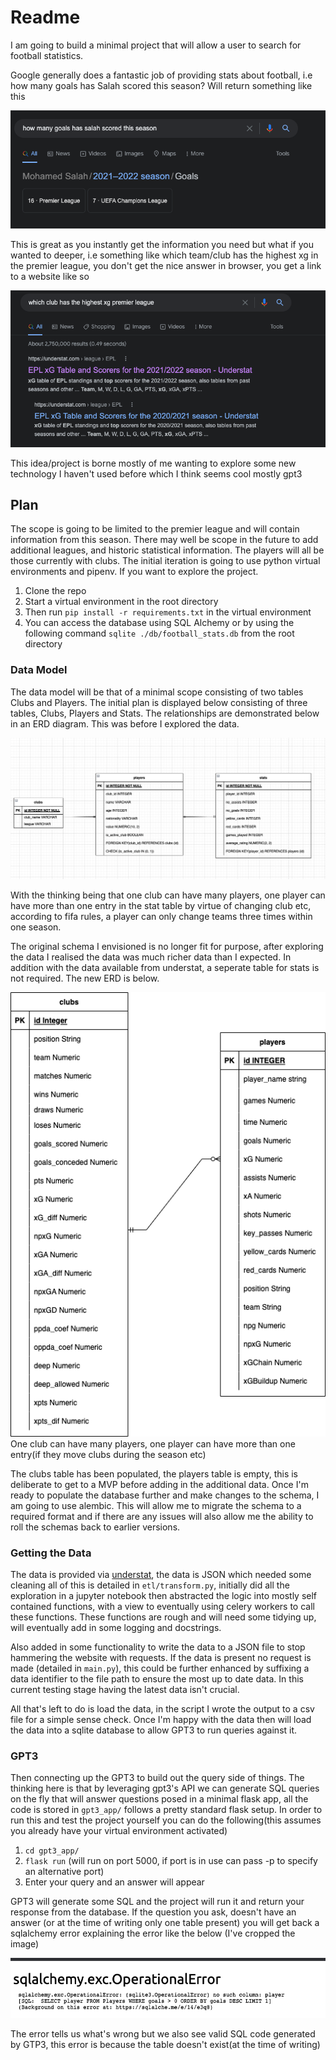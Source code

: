 # Readme

I am going to build a minimal project that will allow a user to search for football statistics.

Google generally does a fantastic job of providing stats about football, i.e  how many goals has Salah scored this season? Will return something like this

![Salah goals scored search results](mo_salah_search.png)

This is great as you instantly get the information you need but what if you wanted to deeper, i.e something like which team/club has the highest xg in the premier league, you don't get the nice answer in browser, you get a link to a website like so

![Highest xg query](highest_xg.png)

This idea/project is borne mostly of me wanting to explore some new technology I haven't used before which I think seems cool mostly gpt3

## Plan

The scope is going to be limited to the premier league and will contain information from this season. There may well be scope in the future to add additional leagues, and historic statistical information. The players will all be those currently with clubs. The initial iteration is going to use python virtual environments and pipenv. If you want to explore the project.

1. Clone the repo
2. Start a virtual environment in the root directory
3. Then run ```pip install -r requirements.txt``` in the virtual environment
4. You can access the database using SQL Alchemy or by using the following command ```sqlite ./db/football_stats.db``` from the root directory

### Data Model

The data model will be that of a minimal scope consisting of two tables Clubs and Players. The initial plan is displayed below consisting of three tables, Clubs, Players and Stats. The relationships are demonstrated below in an ERD diagram. This was before I explored the data.

![Football Stats ERD Initial](football_stats_erd.png)

With the thinking being that one club can have many players, one player can have more than one entry in the stat table by virtue of changing club etc, according to fifa rules, a player can only change teams three times within one season.

The original schema I envisioned is no longer fit for purpose, after exploring the data I realised the data was much richer data than I expected. In addition with the data available from understat, a seperate table for stats is not required. The new ERD is below.

![Football Stats updated ERD](football_stats_erd_updated.png)
One club can have many players, one player can have more than one entry(if they move clubs during the season etc)

The clubs table has been populated, the players table is empty, this is deliberate to get to a MVP before adding in the additional data. Once I'm ready to populate the database further and make changes to the schema, I am going to use alembic. This will allow me to migrate the schema to a required format and if there are any issues will also allow me the ability to roll the schemas back to earlier versions.

### Getting the Data

The data is provided via [understat](https://understat.com/), the data is JSON which needed some cleaning all of this is detailed in ```etl/transform.py```, initially did all the exploration in a jupyter notebook then abstracted the logic into mostly self contained functions, with a view to eventually using celery workers to call these functions. These functions are rough and will need some tidying up, will eventually add in some logging and docstrings.

Also added in some functionality to write the data to a JSON file to stop hammering the website with requests. If the data is present no request is made (detailed in ```main.py```), this could be further enhanced by suffixing a data identifier to the file path to ensure the most up to date data. In this current testing stage having the latest data isn't crucial.

All that's left to do is load the data, in the script I wrote the output to a csv file for a simple sense check. Once I'm happy with the data then will load the data into a sqlite database to allow GPT3 to run queries against it.

### GPT3

Then connecting up the GPT3 to build out the query side of things. The thinking here is that by leveraging gpt3's API we can generate SQL queries on the fly that will answer questions posed in a minimal flask app, all the code is stored in ```gpt3_app/``` follows a pretty standard flask setup. In order to run this and test the project yourself you can do the following(this assumes you already have your virtual environment activated)

1) ```cd gpt3_app/```
2) ```flask run``` (will run on port 5000, if port is in use can pass -p to specify an alternative port)
3) Enter your query and an answer will appear

GPT3 will generate some SQL and the project will run it and return your response from the database. If the question you ask, doesn't have an answer (or at the time of writing only one table present) you will get back a sqlalchemy error explaining the error like the below (I've cropped the image)

![SQL Error](sql_alechemy_error.png)

The error tells us what's wrong but we also see valid SQL code generated by GTP3, this error is because the table doesn't exist(at the time of writing)
